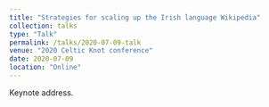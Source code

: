 ```yaml
---
title: "Strategies for scaling up the Irish language Wikipedia"
collection: talks
type: "Talk"
permalink: /talks/2020-07-09-talk
venue: "2020 Celtic Knot conference"
date: 2020-07-09
location: "Online"
---
```


Keynote address.
